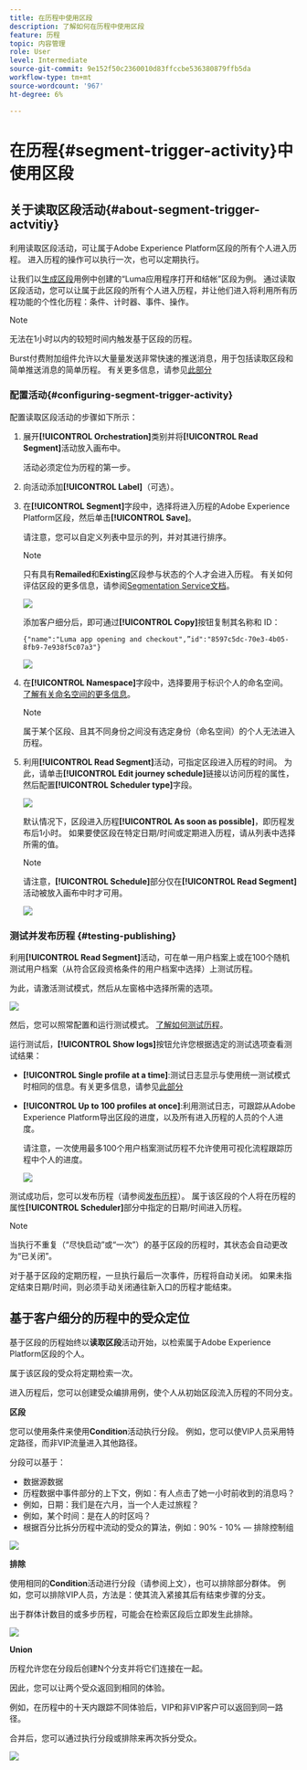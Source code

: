 ```yaml
---
title: 在历程中使用区段
description: 了解如何在历程中使用区段
feature: 历程
topic: 内容管理
role: User
level: Intermediate
source-git-commit: 9e152f50c2360010d83ffccbe536380879ffb5da
workflow-type: tm+mt
source-wordcount: '967'
ht-degree: 6%

---
```


# 在历程{#segment-trigger-activity}中使用区段

## 关于读取区段活动{#about-segment-trigger-actvitiy}

利用读取区段活动，可让属于Adobe Experience Platform区段的所有个人进入历程。 进入历程的操作可以执行一次，也可以定期执行。

让我们以[生成区段](../segment/about-segments.md)用例中创建的“Luma应用程序打开和结帐”区段为例。 通过读取区段活动，您可以让属于此区段的所有个人进入历程，并让他们进入将利用所有历程功能的个性化历程：条件、计时器、事件、操作。

>[!NOTE]
>
>无法在1小时以内的较短时间内触发基于区段的历程。
>
>Burst付费附加组件允许以大量量发送非常快速的推送消息，用于包括读取区段和简单推送消息的简单历程。 有关更多信息，请参见[此部分](../building-journeys/journey-gs.md#burst)

### 配置活动{#configuring-segment-trigger-activity}

配置读取区段活动的步骤如下所示：

1. 展开&#x200B;**[!UICONTROL Orchestration]**&#x200B;类别并将&#x200B;**[!UICONTROL Read Segment]**&#x200B;活动放入画布中。

   活动必须定位为历程的第一步。

1. 向活动添加&#x200B;**[!UICONTROL Label]**（可选）。

1. 在&#x200B;**[!UICONTROL Segment]**&#x200B;字段中，选择将进入历程的Adobe Experience Platform区段，然后单击&#x200B;**[!UICONTROL Save]**。

   请注意，您可以自定义列表中显示的列，并对其进行排序。

   >[!NOTE]
   >
   >只有具有&#x200B;**Remailed**&#x200B;和&#x200B;**Existing**&#x200B;区段参与状态的个人才会进入历程。 有关如何评估区段的更多信息，请参阅[Segmentation Service文档](https://experienceleague.adobe.com/docs/experience-platform/segmentation/tutorials/evaluate-a-segment.html?lang=en#interpret-segment-results)。

   ![](../assets/read-segment-selection.png)

   添加客户细分后，即可通过&#x200B;**[!UICONTROL Copy]**&#x200B;按钮复制其名称和 ID：

   `{"name":"Luma app opening and checkout",”id":"8597c5dc-70e3-4b05-8fb9-7e938f5c07a3"}`

   ![](../assets/read-segment-copy.png)

1. 在&#x200B;**[!UICONTROL Namespace]**&#x200B;字段中，选择要用于标识个人的命名空间。 [了解有关命名空间的更多信息](../event/about-creating.md#select-the-namespace)。

   >[!NOTE]
   >
   >属于某个区段、且其不同身份之间没有选定身份（命名空间）的个人无法进入历程。

1. 利用&#x200B;**[!UICONTROL Read Segment]**&#x200B;活动，可指定区段进入历程的时间。 为此，请单击&#x200B;**[!UICONTROL Edit journey schedule]**&#x200B;链接以访问历程的属性，然后配置&#x200B;**[!UICONTROL Scheduler type]**&#x200B;字段。

   ![](../assets/read-segment-schedule.png)

   默认情况下，区段进入历程&#x200B;**[!UICONTROL As soon as possible]**，即历程发布后1小时。 如果要使区段在特定日期/时间或定期进入历程，请从列表中选择所需的值。

   >[!NOTE]
   >
   >请注意，**[!UICONTROL Schedule]**&#x200B;部分仅在&#x200B;**[!UICONTROL Read Segment]**&#x200B;活动被放入画布中时才可用。

   ![](../assets/read-segment-schedule-list.png)

### 测试并发布历程 {#testing-publishing}

利用&#x200B;**[!UICONTROL Read Segment]**&#x200B;活动，可在单一用户档案上或在100个随机测试用户档案（从符合区段资格条件的用户档案中选择）上测试历程。

为此，请激活测试模式，然后从左窗格中选择所需的选项。

![](../assets/read-segment-test-mode.png)

然后，您可以照常配置和运行测试模式。 [了解如何测试历程](testing-the-journey.md)。

运行测试后，**[!UICONTROL Show logs]**&#x200B;按钮允许您根据选定的测试选项查看测试结果：

* **[!UICONTROL Single profile at a time]**:测试日志显示与使用统一测试模式时相同的信息。有关更多信息，请参见[此部分](testing-the-journey.md#viewing_logs)

* **[!UICONTROL Up to 100 profiles at once]**:利用测试日志，可跟踪从Adobe Experience Platform导出区段的进度，以及所有进入历程的人员的个人进度。

   请注意，一次使用最多100个用户档案测试历程不允许使用可视化流程跟踪历程中个人的进度。

   ![](../assets/read-segment-log.png)

测试成功后，您可以发布历程（请参阅[发布历程](publishing-the-journey.md)）。 属于该区段的个人将在历程的属性&#x200B;**[!UICONTROL Scheduler]**&#x200B;部分中指定的日期/时间进入历程。

>[!NOTE]
>
>当执行不重复（“尽快启动”或“一次”）的基于区段的历程时，其状态会自动更改为“已关闭”。
>
>对于基于区段的定期历程，一旦执行最后一次事件，历程将自动关闭。 如果未指定结束日期/时间，则必须手动关闭通往新入口的历程才能结束。


## 基于客户细分的历程中的受众定位

基于区段的历程始终以&#x200B;**读取区段**&#x200B;活动开始，以检索属于Adobe Experience Platform区段的个人。

属于该区段的受众将定期检索一次。

进入历程后，您可以创建受众编排用例，使个人从初始区段流入历程的不同分支。

**区段**

您可以使用条件来使用&#x200B;**Condition**&#x200B;活动执行分段。 例如，您可以使VIP人员采用特定路径，而非VIP流量进入其他路径。

分段可以基于：

* 数据源数据
* 历程数据中事件部分的上下文，例如：有人点击了她一小时前收到的消息吗？
* 例如，日期：我们是在六月，当一个人走过旅程？
* 例如，某个时间：是在人的时区吗？
* 根据百分比拆分历程中流动的受众的算法，例如：90% - 10% — 排除控制组

![](../assets/read-segment-audience1.png)

**排除**

使用相同的&#x200B;**Condition**&#x200B;活动进行分段（请参阅上文），也可以排除部分群体。 例如，您可以排除VIP人员，方法是：使其流入紧接其后有结束步骤的分支。

出于群体计数目的或多步历程，可能会在检索区段后立即发生此排除。

![](../assets/read-segment-audience2.png)

**Union**

历程允许您在分段后创建N个分支并将它们连接在一起。

因此，您可以让两个受众返回到相同的体验。

例如，在历程中的十天内跟踪不同体验后，VIP和非VIP客户可以返回到同一路径。

合并后，您可以通过执行分段或排除来再次拆分受众。

![](../assets/read-segment-audience3.png)
